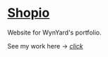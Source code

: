 # <a href="https://wyndace.github.io/Shopio">Shopio</a>
Website for WynYard's portfolio.

See my work here -> [*click*](https://wyndace.github.io/Shopio)
